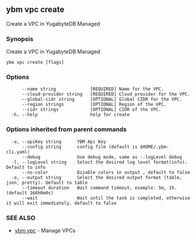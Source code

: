 ## ybm vpc create

Create a VPC in YugabyteDB Managed

### Synopsis

Create a VPC in YugabyteDB Managed

```
ybm vpc create [flags]
```

### Options

```
      --name string             [REQUIRED] Name for the VPC.
      --cloud-provider string   [REQUIRED] Cloud provider for the VPC.
      --global-cidr string      [OPTIONAL] Global CIDR for the VPC.
      --region strings          [OPTIONAL] Region of the VPC.
      --cidr strings            [OPTIONAL] CIDR of the VPC.
  -h, --help                    help for create
```

### Options inherited from parent commands

```
  -a, --apiKey string      YBM Api Key
      --config string      config file (default is $HOME/.ybm-cli.yaml)
      --debug              Use debug mode, same as --logLevel debug
  -l, --logLevel string    Select the desired log level format(info). Default to info
      --no-color           Disable colors in output , default to false
  -o, --output string      Select the desired output format (table, json, pretty). Default to table
      --timeout duration   Wait command timeout, example: 5m, 1h. (default 168h0m0s)
      --wait               Wait until the task is completed, otherwise it will exit immediately, default to false
```

### SEE ALSO

* [ybm vpc](ybm_vpc.md)	 - Manage VPCs

